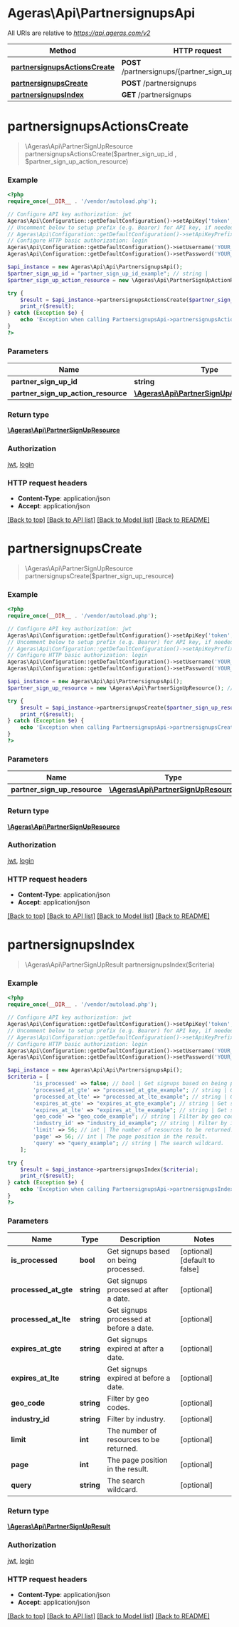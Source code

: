# Ageras\Api\PartnersignupsApi

All URIs are relative to *https://api.ageras.com/v2*

Method | HTTP request | Description
------------- | ------------- | -------------
[**partnersignupsActionsCreate**](PartnersignupsApi.md#partnersignupsActionsCreate) | **POST** /partnersignups/{partner_sign_up_id}/actions | 
[**partnersignupsCreate**](PartnersignupsApi.md#partnersignupsCreate) | **POST** /partnersignups | 
[**partnersignupsIndex**](PartnersignupsApi.md#partnersignupsIndex) | **GET** /partnersignups | 


# **partnersignupsActionsCreate**
> \Ageras\Api\PartnerSignUpResource partnersignupsActionsCreate($partner_sign_up_id , $partner_sign_up_action_resource)



### Example
```php
<?php
require_once(__DIR__ . '/vendor/autoload.php');

// Configure API key authorization: jwt
Ageras\Api\Configuration::getDefaultConfiguration()->setApiKey('token', 'YOUR_API_KEY');
// Uncomment below to setup prefix (e.g. Bearer) for API key, if needed
// Ageras\Api\Configuration::getDefaultConfiguration()->setApiKeyPrefix('token', 'Bearer');
// Configure HTTP basic authorization: login
Ageras\Api\Configuration::getDefaultConfiguration()->setUsername('YOUR_USERNAME');
Ageras\Api\Configuration::getDefaultConfiguration()->setPassword('YOUR_PASSWORD');

$api_instance = new Ageras\Api\Api\PartnersignupsApi();
$partner_sign_up_id = "partner_sign_up_id_example"; // string | 
$partner_sign_up_action_resource = new \Ageras\Api\PartnerSignUpActionResource(); // \Ageras\Api\PartnerSignUpActionResource | 

try {
    $result = $api_instance->partnersignupsActionsCreate($partner_sign_up_id , $partner_sign_up_action_resource);
    print_r($result);
} catch (Exception $e) {
    echo 'Exception when calling PartnersignupsApi->partnersignupsActionsCreate: ', $e->getMessage(), PHP_EOL;
}
?>
```

### Parameters

Name | Type | Description  | Notes
------------- | ------------- | ------------- | -------------
 **partner_sign_up_id** | **string**|  |
 **partner_sign_up_action_resource** | [**\Ageras\Api\PartnerSignUpActionResource**](../Model/\Ageras\Api\PartnerSignUpActionResource.md)|  |

### Return type

[**\Ageras\Api\PartnerSignUpResource**](../Model/PartnerSignUpResource.md)

### Authorization

[jwt](../../README.md#jwt), [login](../../README.md#login)

### HTTP request headers

 - **Content-Type**: application/json
 - **Accept**: application/json

[[Back to top]](#) [[Back to API list]](../../README.md#documentation-for-api-endpoints) [[Back to Model list]](../../README.md#documentation-for-models) [[Back to README]](../../README.md)

# **partnersignupsCreate**
> \Ageras\Api\PartnerSignUpResource partnersignupsCreate($partner_sign_up_resource)



### Example
```php
<?php
require_once(__DIR__ . '/vendor/autoload.php');

// Configure API key authorization: jwt
Ageras\Api\Configuration::getDefaultConfiguration()->setApiKey('token', 'YOUR_API_KEY');
// Uncomment below to setup prefix (e.g. Bearer) for API key, if needed
// Ageras\Api\Configuration::getDefaultConfiguration()->setApiKeyPrefix('token', 'Bearer');
// Configure HTTP basic authorization: login
Ageras\Api\Configuration::getDefaultConfiguration()->setUsername('YOUR_USERNAME');
Ageras\Api\Configuration::getDefaultConfiguration()->setPassword('YOUR_PASSWORD');

$api_instance = new Ageras\Api\Api\PartnersignupsApi();
$partner_sign_up_resource = new \Ageras\Api\PartnerSignUpResource(); // \Ageras\Api\PartnerSignUpResource | 

try {
    $result = $api_instance->partnersignupsCreate($partner_sign_up_resource);
    print_r($result);
} catch (Exception $e) {
    echo 'Exception when calling PartnersignupsApi->partnersignupsCreate: ', $e->getMessage(), PHP_EOL;
}
?>
```

### Parameters

Name | Type | Description  | Notes
------------- | ------------- | ------------- | -------------
 **partner_sign_up_resource** | [**\Ageras\Api\PartnerSignUpResource**](../Model/\Ageras\Api\PartnerSignUpResource.md)|  |

### Return type

[**\Ageras\Api\PartnerSignUpResource**](../Model/PartnerSignUpResource.md)

### Authorization

[jwt](../../README.md#jwt), [login](../../README.md#login)

### HTTP request headers

 - **Content-Type**: application/json
 - **Accept**: application/json

[[Back to top]](#) [[Back to API list]](../../README.md#documentation-for-api-endpoints) [[Back to Model list]](../../README.md#documentation-for-models) [[Back to README]](../../README.md)

# **partnersignupsIndex**
> \Ageras\Api\PartnerSignUpResult partnersignupsIndex($criteria)



### Example
```php
<?php
require_once(__DIR__ . '/vendor/autoload.php');

// Configure API key authorization: jwt
Ageras\Api\Configuration::getDefaultConfiguration()->setApiKey('token', 'YOUR_API_KEY');
// Uncomment below to setup prefix (e.g. Bearer) for API key, if needed
// Ageras\Api\Configuration::getDefaultConfiguration()->setApiKeyPrefix('token', 'Bearer');
// Configure HTTP basic authorization: login
Ageras\Api\Configuration::getDefaultConfiguration()->setUsername('YOUR_USERNAME');
Ageras\Api\Configuration::getDefaultConfiguration()->setPassword('YOUR_PASSWORD');

$api_instance = new Ageras\Api\Api\PartnersignupsApi();
$criteria = [
        'is_processed' => false; // bool | Get signups based on being processed.
        'processed_at_gte' => "processed_at_gte_example"; // string | Get signups processed at after a date.
        'processed_at_lte' => "processed_at_lte_example"; // string | Get signups processed at before a date.
        'expires_at_gte' => "expires_at_gte_example"; // string | Get signups expired at after a date.
        'expires_at_lte' => "expires_at_lte_example"; // string | Get signups expired at before a date.
        'geo_code' => "geo_code_example"; // string | Filter by geo codes.
        'industry_id' => "industry_id_example"; // string | Filter by industry.
        'limit' => 56; // int | The number of resources to be returned.
        'page' => 56; // int | The page position in the result.
        'query' => "query_example"; // string | The search wildcard.
    ];

try {
    $result = $api_instance->partnersignupsIndex($criteria);
    print_r($result);
} catch (Exception $e) {
    echo 'Exception when calling PartnersignupsApi->partnersignupsIndex: ', $e->getMessage(), PHP_EOL;
}
?>
```

### Parameters

Name | Type | Description  | Notes
------------- | ------------- | ------------- | -------------
 **is_processed** | **bool**| Get signups based on being processed. | [optional] [default to false]
 **processed_at_gte** | **string**| Get signups processed at after a date. | [optional]
 **processed_at_lte** | **string**| Get signups processed at before a date. | [optional]
 **expires_at_gte** | **string**| Get signups expired at after a date. | [optional]
 **expires_at_lte** | **string**| Get signups expired at before a date. | [optional]
 **geo_code** | **string**| Filter by geo codes. | [optional]
 **industry_id** | **string**| Filter by industry. | [optional]
 **limit** | **int**| The number of resources to be returned. | [optional]
 **page** | **int**| The page position in the result. | [optional]
 **query** | **string**| The search wildcard. | [optional]

### Return type

[**\Ageras\Api\PartnerSignUpResult**](../Model/PartnerSignUpResult.md)

### Authorization

[jwt](../../README.md#jwt), [login](../../README.md#login)

### HTTP request headers

 - **Content-Type**: application/json
 - **Accept**: application/json

[[Back to top]](#) [[Back to API list]](../../README.md#documentation-for-api-endpoints) [[Back to Model list]](../../README.md#documentation-for-models) [[Back to README]](../../README.md)


